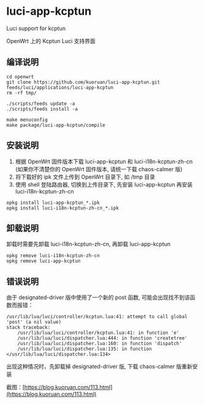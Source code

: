 # luci-app-kcptun
Luci support for kcptun

OpenWrt 上的 Kcptun Luci 支持界面

## 编译说明

```
cd openwrt
git clone https://github.com/kuoruan/luci-app-kcptun.git feeds/luci/applications/luci-app-kcptun
rm -rf tmp/

./scripts/feeds update -a
./scripts/feeds install -a

make menuconfig
make package/luci-app-kcptun/compile
```

## 安装说明

1. 根据 OpenWrt 固件版本下载 luci-app-kcptun 和 luci-i18n-kcptun-zh-cn (如果你不清楚你的 OpenWrt 固件版本, 请统一下载 chaos-calmer 版)
2. 将下载好的 ipk 文件上传到 OpenWrt 目录下, 如 /tmp 目录
3. 使用 shell 登陆路由器, 切换到上传目录下, 先安装 luci-app-kcptun 再安装 luci-i18n-kcptun-zh-cn

```
opkg install luci-app-kcptun_*.ipk
opkg install luci-i18n-kcptun-zh-cn_*.ipk
```

## 卸载说明

卸载时需要先卸载 luci-i18n-kcptun-zh-cn, 再卸载 luci-app-kcptun

```
opkg remove luci-i18n-kcptun-zh-cn
opkg remove luci-app-kcptun
```

## 错误说明

由于 designated-driver 版中使用了一个新的 post 函数, 可能会出现找不到该函数而报错：

```
/usr/lib/lua/luci/controller/kcptun.lua:41: attempt to call global 'post' (a nil value)
stack traceback:
	/usr/lib/lua/luci/controller/kcptun.lua:41: in function 'e'
	/usr/lib/lua/luci/dispatcher.lua:444: in function 'createtree'
	/usr/lib/lua/luci/dispatcher.lua:160: in function 'dispatch'
	/usr/lib/lua/luci/dispatcher.lua:135: in function </usr/lib/lua/luci/dispatcher.lua:134>
```

出现这种情况时，先卸载掉 designated-driver 版, 下载 chaos-calmer 版重新安装

截图：[https://blog.kuoruan.com/113.html](https://blog.kuoruan.com/113.html)
